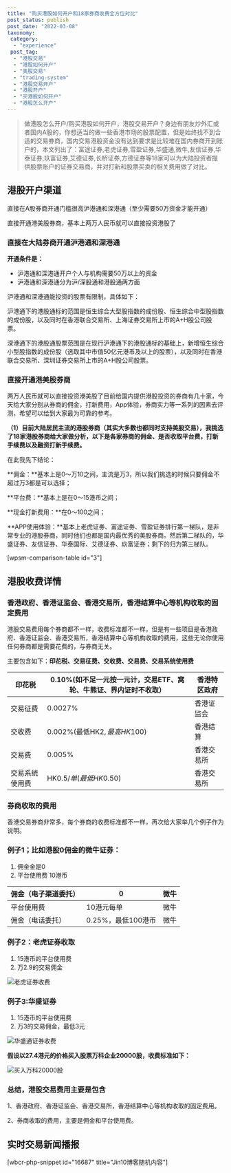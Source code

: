 ```yaml
---
title: "购买港股如何开户和18家券商收费全方位对比"
post_status: publish
post_date: "2022-03-08"
taxonomy:
 category: 
  - "experience"
 post_tag: 
  - "港股交易"
  - "港股如何开户"
  - "美股交易"
  - "trading-system"
  - "港股交易开户"
  - "港股开户"
  - "买港股如何开户"
  - "港股怎么开户"
---
```


> 做港股怎么开户/购买港股如何开户，港股交易开户？身边有朋友炒外汇或者国内A股的，你想适当的做一些香港市场的股票配置，但是始终找不到合适的交易券商，国内交易港股资金没有达到要求是比较难在国内券商开到账户的，本文列出了：富途证券,老虎证券,雪盈证券,华盛通,微牛,友信证券,华泰证券,玖富证券,艾德证券,长桥证券,方德证券等18家可以为大陆投资者提供股票账户的证券交易商，并对打新和股票买卖的相关费用做了对比。

## 港股开户渠道

直接在A股券商开通门槛很高沪港通和深港通（至少需要50万资金才能开通）

直接开通港美股券商，基本上两万人民币就可以直接投资港股了

### 直接在大陆券商开通沪港通和深港通

**开通条件是：**

- 沪港通和深港通开户个人与机构需要50万以上的资金
- 沪港通和深港通分为沪/深股通和港股通两方面

沪港通和深港通能投资的股票有限制，具体如下：

沪港通下的港股通标的范围是恒生综合大型股指数的成份股、恒生综合中型股指数的成份股，以及同时在香港联合交易所、上海证券交易所上市的A+H股公司股票。

深港通下的港股通股票范围是在现行沪港通下的港股通标的基础上，新增恒生综合小型股指数的成份股（选取其中市值50亿元港币及以上的股票），以及同时在香港联合交易所、深圳证券交易所上市的A+H股公司股票。

### 直接开通港美股券商

两万人民币就可以直接投资港美股了目前给国内提供港股投资的券商有几十家，今天给大家分别从券商的佣金，打新费用，App体验，券商实力等一系列的因素去评测，希望可以给到大家最为可靠的参考。

**（1）目前大陆居民主流的港股券商（其实大多数也都同时支持美股交易），我挑选了18家港股券商给大家做分析，以下是各家券商的佣金、是否收取平台费，打新手续费以及融资打新手续费。**

在此我先下结论：

**佣金：**基本上是0～万10之间，主流是万3，所以我们挑选的时候只要佣金不超过万3都是可以选择；

**平台费：**基本上是在0～15港币之间；

**现金打新费用：**在0～100之间；

**APP使用体验：**基本上老虎证券、富途证券、雪盈证券排行第一梯队，是非常专业的港股券商，同时他们也都是国内最优秀的美股券商。然后第二梯队的，华盛证券、友信证券、华泰国际、艾德证券、玖富证券；剩下的归为第三梯队。

[wpsm-comparison-table id="3"]

## 港股收费详情

### 香港政府、香港证监会、香港交易所，香港结算中心等机构收取的固定费用

港股交易费用每个券商都不一样，收费标准都不一样，但是有一些项目是香港政府、香港证监会、香港交易所，香港结算中心等机构收取的费用，这些无论你使用任何券商都是需要花费的，与券商无关。

主要包含如下：**印花税、交易征费、交收费、交易费、交易系统使用费**

| 印花税 | 0.10%(如不足一元按一元计，交易ETF、窝轮、牛熊证、界内证时不收取） | 香港特区政府 |
| --- | --- | --- |
| 交易征费 | 0.0027% | 香港证监会 |
| 交收费 | 0.002%(最低HK$2,最高HK$100) | 香港结算 |
| 交易费 | 0.005% | 香港交易所 |
| 交易系统使用费 | HK$0.5/单(最低HK$0.50) | 香港交易所 |

### 券商收取的费用

香港交易券商非常多，每个券商的收费标准都不一样，再次给大家举几个例子作为说明。

### 例子1；比如港股0佣金的微牛证券：

1. 佣金金是0
2. 平台使用费 10港币

| 佣金（电子渠道委托） | 0 | 微牛 |
| --- | --- | --- |
| 平台使用费 | 10港元每单 | 微牛 |
| 佣金（电话委托） | 0.25%，最低100港币 | 微牛 |

### 例子2：老虎证券收取

1. 15港币的平台使用费
2. 万2.9的交易佣金

![老虎证券收费](https://cdn.fendou.la/tuoss/tiger-fee.jpg)

### 例子3:华盛证券

1. 15港币的平台使用费
2. 万3的交易佣金，最低3元

![华盛通证券收费](https://cdn.fendou.la/tuoss/huashengtong.jpg)

**假设以27.4港元的价格买入股票万科企业20000股，收费标准如下：**

![买入万科20000股](https://cdn.fendou.la/tuoss/1611646387466.png)

### 总结，港股交易费用主要是包含

1、香港政府、香港证监会、香港交易所，香港结算中心等机构收取的固定费用。

2、券商收取的费用，主要是佣金和平台使用费。

## 实时交易新闻播报

[wbcr-php-snippet id="16687" title="Jin10博客随机内容"]
